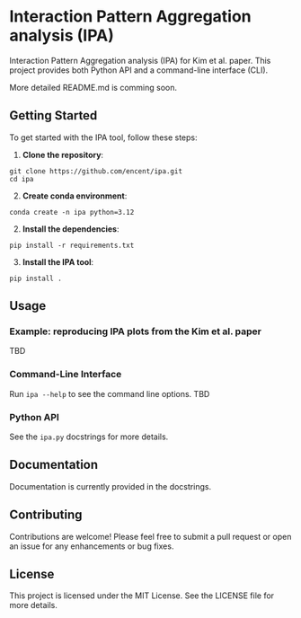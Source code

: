 # Interaction Pattern Aggregation analysis (IPA)

Interaction Pattern Aggregation analysis (IPA) for Kim et al. paper. This project provides both Python API and a command-line interface (CLI).

More detailed README.md is comming soon.

## Getting Started

To get started with the IPA tool, follow these steps:

1. **Clone the repository**:
  ```
  git clone https://github.com/encent/ipa.git
  cd ipa
  ```

2. **Create conda environment**:
  ```
  conda create -n ipa python=3.12
  ```

2. **Install the dependencies**:
  ```
  pip install -r requirements.txt
  ```

3. **Install the IPA tool**:
  ```
  pip install .
  ```

## Usage

### Example: reproducing IPA plots from the Kim et al. paper

TBD

### Command-Line Interface

Run `ipa --help` to see the command line options. TBD

### Python API

See the `ipa.py` docstrings for more details.

## Documentation

Documentation is currently provided in the docstrings.

## Contributing

Contributions are welcome! Please feel free to submit a pull request or open an issue for any enhancements or bug fixes.

## License

This project is licensed under the MIT License. See the LICENSE file for more details.

